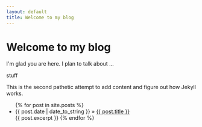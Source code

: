 ```yaml
---
layout: default
title: Welcome to my blog
---
```


<!-- Begin code @ index.md -->

# Welcome to my blog

I'm glad you are here. I plan to talk about ...

stuff

This is the second pathetic attempt to add content and figure out how Jekyll
works.

<ul>
{% for post in site.posts %}
  <li><span>{{ post.date | date_to_string }}</span> » <a href="{{ post.url | relative_url }}" title="{{ post.title }}">{{ post.title }}</a></li>
  <!-- 
  <p>{{ post.content | strip_html | truncatewords:50 }}</p>
  -->
  {{ post.excerpt }}
{% endfor %}
</ul>

<!-- End code @ index.md -->
